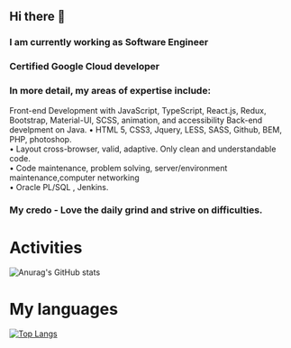## Hi there 👋

### I am currently working as Software Engineer

### Certified Google Cloud developer

### In more detail, my areas of expertise include:
Front-end Development with JavaScript, TypeScript, React.js, Redux, Bootstrap, Material-UI, SCSS, animation, and accessibility
Back-end develpment on Java.
• HTML 5, CSS3, Jquery, LESS, SASS, Github, BEM, PHP, photoshop. <br>
• Layout cross-browser, valid, adaptive. Only clean and understandable code.<br>
• Code maintenance, problem solving, server/environment maintenance,computer networking<br>
•  Oracle PL/SQL , Jenkins.<br>


### My credo - Love the daily grind and strive on difficulties.

# Activities
![Anurag's GitHub stats](https://github-readme-stats.vercel.app/api?username=MrBogdan007&show_icons=true&theme=radical)
#  My languages
[![Top Langs](https://github-readme-stats.vercel.app/api/top-langs/?username=MrBogdan007&layout=compact)](https://github.com/anuraghazra/github-readme-stats)
